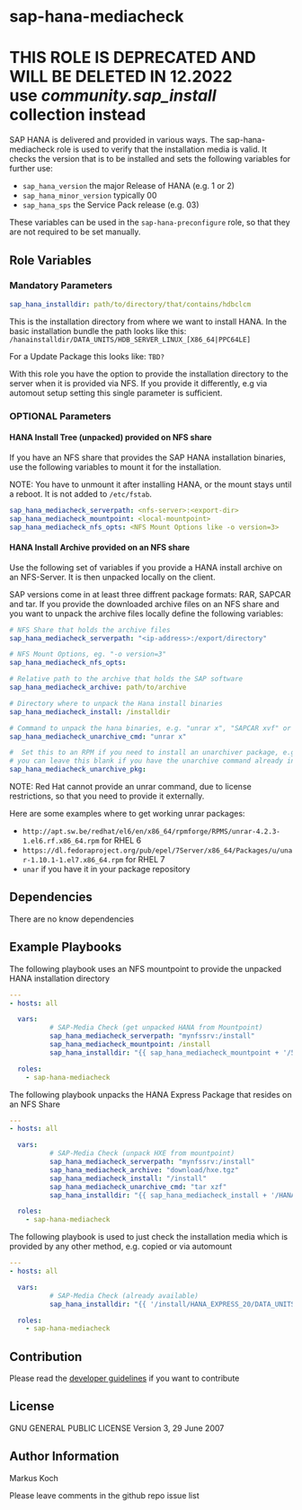 sap-hana-mediacheck
===================

# THIS ROLE IS DEPRECATED AND WILL BE DELETED IN 12.2022<BR>use _community.sap_install_ collection instead


SAP HANA is delivered and provided in various ways. The sap-hana-mediacheck role is used to verify that the installation media is valid. It checks the version that is to be installed and sets the following variables for further use:

 - `sap_hana_version` the major Release of HANA (e.g. 1 or 2)
 - `sap_hana_minor_version` typically 00
 - `sap_hana_sps` the Service Pack release (e.g. 03)

These variables can be used in the `sap-hana-preconfigure` role, so that they are not required to be set manually.

Role Variables
--------------

### Mandatory Parameters

```yaml
sap_hana_installdir: path/to/directory/that/contains/hdbclcm
```

This is the installation directory from where we want to install HANA. In the basic installation bundle the path looks like this:  `/hanainstalldir/DATA_UNITS/HDB_SERVER_LINUX_[X86_64|PPC64LE]`

For a Update Package this looks like: `TBD?`

With this role you have the option to provide the installation directory to the server when it is provided via NFS. If you provide it differently, e.g via automout setup setting this single parameter is sufficient.

### OPTIONAL Parameters

####  HANA Install Tree (unpacked) provided on NFS share
 If you have an NFS share that provides the SAP HANA installation binaries, use the following variables to mount it for the installation.

NOTE: You have to unmount it after installing HANA, or the mount stays until a reboot. It is not added to `/etc/fstab`.

```yaml
sap_hana_mediacheck_serverpath: <nfs-server>:<export-dir>
sap_hana_mediacheck_mountpoint: <local-mountpoint>
sap_hana_mediacheck_nfs_opts: <NFS Mount Options like -o version=3>
```

#### HANA Install Archive provided on an NFS share

Use the following set of variables if you provide a HANA install archive on an NFS-Server. It is then unpacked locally on the client.

SAP versions come in at least three diffrent package formats: RAR, SAPCAR and tar. If you provide the downloaded archive files on an NFS share and you want to unpack the archive files locally  define the following variables:

```yaml
# NFS Share that holds the archive files
sap_hana_mediacheck_serverpath: "<ip-address>:/export/directory"

# NFS Mount Options, eg. "-o version=3"
sap_hana_mediacheck_nfs_opts:

# Relative path to the archive that holds the SAP software
sap_hana_mediacheck_archive: path/to/archive

# Directory where to unpack the Hana install binaries
sap_hana_mediacheck_install: /installdir

# Command to unpack the hana binaries, e.g. "unrar x", "SAPCAR xvf" or "tar xvf"
sap_hana_mediacheck_unarchive_cmd: "unrar x"

#  Set this to an RPM if you need to install an unarchiver package, e.g. unrar (see below)
# you can leave this blank if you have the unarchive command already installed)
sap_hana_mediacheck_unarchive_pkg:
```

NOTE: Red Hat cannot provide an unrar command, due to license restrictions, so that you need to provide it externally.

Here are some examples where to get working unrar packages:

- `http://apt.sw.be/redhat/el6/en/x86_64/rpmforge/RPMS/unrar-4.2.3-1.el6.rf.x86_64.rpm` for RHEL 6
- `https://dl.fedoraproject.org/pub/epel/7Server/x86_64/Packages/u/unar-1.10.1-1.el7.x86_64.rpm` for RHEL 7
- `unar` if you have it in your package repository


Dependencies
------------

There are no know dependencies

Example Playbooks
-----------------

The following playbook uses an NFS mountpoint to provide the unpacked HANA installation directory

```yaml
---
- hosts: all

  vars:
          # SAP-Media Check (get unpacked HANA from Mountpoint)
          sap_hana_mediacheck_serverpath: "mynfssrv:/install"
          sap_hana_mediacheck_mountpoint: /install
          sap_hana_installdir: "{{ sap_hana_mediacheck_mountpoint + '/51052325_HANA2_20/DATA_UNITS/HDB_SERVER_LINUX_' + ansible_architecture|upper }}"

  roles:
    - sap-hana-mediacheck
```

The following playbook unpacks the HANA Express Package that resides on an NFS Share

```yaml
---
- hosts: all

  vars:
          # SAP-Media Check (unpack HXE from mountpoint)
          sap_hana_mediacheck_serverpath: "mynfssrv:/install"
          sap_hana_mediacheck_archive: "download/hxe.tgz"
          sap_hana_mediacheck_install: "/install"
          sap_hana_mediacheck_unarchive_cmd: "tar xzf"
          sap_hana_installdir: "{{ sap_hana_mediacheck_install + '/HANA_EXPRESS_20/DATA_UNITS/HDB_SERVER_LINUX_' + ansible_architecture|upper }}"

  roles:
    - sap-hana-mediacheck
```

The following playbook is used to just check the installation media which is provided by any other method, e.g. copied or via automount

```yaml
---
- hosts: all

  vars:
          # SAP-Media Check (already available)
          sap_hana_installdir: "{{ '/install/HANA_EXPRESS_20/DATA_UNITS/HDB_SERVER_LINUX_' + ansible_architecture|upper }}"

  roles:
    - sap-hana-mediacheck
```

Contribution
------------

Please read the [developer guidelines](./README.DEV.md)  if you want to contribute

License
-------

GNU GENERAL PUBLIC LICENSE
Version 3, 29 June 2007


Author Information
------------------

Markus Koch

Please leave comments in the github repo issue list
